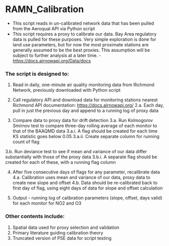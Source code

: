 # RAMN_Calibration
* This script reads in un-calibrated network data that has been pulled from the Aeroqual API via Python script
* This script requires a proxy to calibrate our data. Bay Area regulatory data is pulled for these purposes. Very simple exploration is done for land use parameters, but for now the most proximate stations are generally assumed to be the best proxies. This assumption will be subject to further analysis at a later time.
  -https://docs.airnowapi.org/Data/docs

### The script is designed to:
1. Read in daily, one-minute air quality monitoring data from Richmond Network, previously downloaded with Python script

2. Call regulatory API and download data for monitoring stations nearest Richmond
   API documentation: https://docs.airnowapi.org/
   2.a. Each day, pull in just the previous day and append to a running log of proxy data

3. Compare data to proxy data for drift detection
3.a. Run Kolmogorov Smirnov test to compare three-day rolling average of each monitor to that of the BAAQMD data
    3.a.i. A flag should be created for each time KS statistic goes below 0.05
        3.a.ii. Create separate column for running count of flag

3.b. Run deviance test to see if mean and variance of our data differ substantially with those of the proxy data
    3.b.i. A separate flag should be created for each of these, with a running flag column 

4. After five consecutive days of flags for any parameter, recalibrate data
    4.a. Calibration uses mean and variance of our data, proxy data to create new slope and offset
    4.b. Data should be re-calibrated back to first day of flag, using eight days of data for slope and offset calculation
        
5. Output - running log of calibration parameters (slope, offset, days valid) for each monitor for NO2 and O3

### Other contents include:
1. Spatial data used for proxy selection and validation
2. Primary literature guiding calibration theory
3. Truncated version of PSE data for script testing
